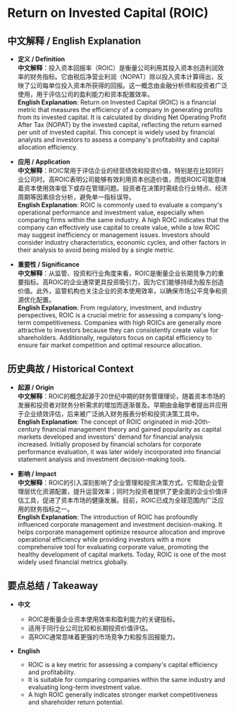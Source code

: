 # Return on Invested Capital (ROIC)

## 中文解释 / English Explanation

* **定义 / Definition**  
  **中文解释**：投入资本回报率（ROIC）是衡量公司利用其投入资本创造利润效率的财务指标。它由税后净营业利润（NOPAT）除以投入资本计算得出，反映了公司每单位投入资本所获得的回报。这一概念由金融分析师和投资者广泛使用，用于评估公司的盈利能力和资本配置效率。  
  **English Explanation**: Return on Invested Capital (ROIC) is a financial metric that measures the efficiency of a company in generating profits from its invested capital. It is calculated by dividing Net Operating Profit After Tax (NOPAT) by the invested capital, reflecting the return earned per unit of invested capital. This concept is widely used by financial analysts and investors to assess a company's profitability and capital allocation efficiency.

* **应用 / Application**  
  **中文解释**：ROIC常用于评估企业的经营绩效和投资价值，特别是在比较同行业公司时。高ROIC表明公司能够有效利用资本创造价值，而低ROIC可能意味着资本使用效率低下或存在管理问题。投资者在决策时需结合行业特点、经济周期等因素综合分析，避免单一指标误导。  
  **English Explanation**: ROIC is commonly used to evaluate a company's operational performance and investment value, especially when comparing firms within the same industry. A high ROIC indicates that the company can effectively use capital to create value, while a low ROIC may suggest inefficiency or management issues. Investors should consider industry characteristics, economic cycles, and other factors in their analysis to avoid being misled by a single metric.

* **重要性 / Significance**  
  **中文解释**：从监管、投资和行业角度来看，ROIC是衡量企业长期竞争力的重要指标。高ROIC的企业通常更具投资吸引力，因为它们能够持续为股东创造价值。此外，监管机构也关注企业的资本使用效率，以确保市场公平竞争和资源优化配置。  
  **English Explanation**: From regulatory, investment, and industry perspectives, ROIC is a crucial metric for assessing a company's long-term competitiveness. Companies with high ROICs are generally more attractive to investors because they can consistently create value for shareholders. Additionally, regulators focus on capital efficiency to ensure fair market competition and optimal resource allocation.

## 历史典故 / Historical Context

* **起源 / Origin**  
  **中文解释**：ROIC的概念起源于20世纪中期的财务管理理论，随着资本市场的发展和投资者对财务分析需求的增加而逐渐普及。早期由金融学者提出并应用于企业绩效评估，后来被广泛纳入财务报表分析和投资决策工具中。  
  **English Explanation**: The concept of ROIC originated in mid-20th-century financial management theory and gained popularity as capital markets developed and investors' demand for financial analysis increased. Initially proposed by financial scholars for corporate performance evaluation, it was later widely incorporated into financial statement analysis and investment decision-making tools.

* **影响 / Impact**  
  **中文解释**：ROIC的引入深刻影响了企业管理和投资决策方式。它帮助企业管理层优化资源配置，提升运营效率；同时为投资者提供了更全面的企业价值评估工具，促进了资本市场的健康发展。目前，ROIC已成为全球范围内广泛应用的财务指标之一。  
  **English Explanation**: The introduction of ROIC has profoundly influenced corporate management and investment decision-making. It helps corporate management optimize resource allocation and improve operational efficiency while providing investors with a more comprehensive tool for evaluating corporate value, promoting the healthy development of capital markets. Today, ROIC is one of the most widely used financial metrics globally.

## 要点总结 / Takeaway

* **中文**  
  - ROIC是衡量企业资本使用效率和盈利能力的关键指标。
  - 适用于同行业公司比较和长期投资价值评估。
  - 高ROIC通常意味着更强的市场竞争力和股东回报能力。

* **English**  
  - ROIC is a key metric for assessing a company's capital efficiency and profitability.
  - It is suitable for comparing companies within the same industry and evaluating long-term investment value.
  - A high ROIC generally indicates stronger market competitiveness and shareholder return potential.